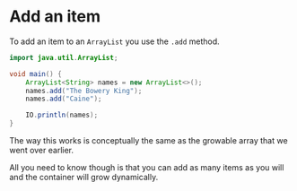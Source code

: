 # Add an item

To add an item to an `ArrayList` you use the `.add`
method.

```java
import java.util.ArrayList;

void main() {
    ArrayList<String> names = new ArrayList<>();
    names.add("The Bowery King");
    names.add("Caine");

    IO.println(names);
}
```

The way this works is conceptually the 
same as the growable array that we went over earlier.

All you need to know though is that you can add 
as many items as you will and the container will grow
dynamically.
